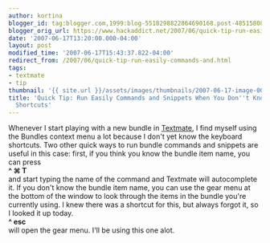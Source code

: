 ```yaml
---
author: kortina
blogger_id: tag:blogger.com,1999:blog-5518298822864690168.post-4851580838015183674
blogger_orig_url: https://www.hackaddict.net/2007/06/quick-tip-run-easily-commands-and.html
date: '2007-06-17T13:20:00.000-04:00'
layout: post
modified_time: '2007-06-17T15:43:37.822-04:00'
redirect_from: /2007/06/quick-tip-run-easily-commands-and.html
tags:
- textmate
- tip
thumbnail: '{{ site.url }}/assets/images/thumbnails/2007-06-17-image-0000.png'
title: 'Quick Tip: Run Easily Commands and Snippets When You Don''t Know the Keyboard
  Shortcuts'
---
```


Whenever I start playing with a new bundle in <a href="http://macromates.com/" title="TextMate — The Missing Editor for Mac OS X">Textmate</a>, I find myself using the Bundles context menu a lot because I don't yet know the keyboard shortcuts.  Two other quick ways to run bundle commands and snippets are useful in this case: first, if you think you know the bundle item name, you can press <br/><b>^ ⌘ T</b> <br/>and start typing the name of the command and Textmate will autocomplete it.  If you don't know the bundle item name, you can use the gear menu at the bottom of the window to look through the items in the bundle you're currently using.  I knew there was a shortcut for this, but always forgot it, so I looked it up today.  <br/><b>^ esc</b> <br/>will open the gear menu.  I'll be using this one alot.<br/><br/><img alt="" border="0" id="BLOGGER_PHOTO_ID_5077088584719452290" src="{{ site.url }}/assets/images/posts/2007-06-17-image-0000.png" style="display:block; margin:0px auto 10px; text-align:center; "/>